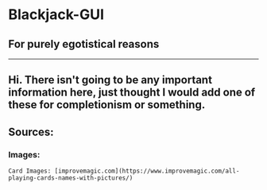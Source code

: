 # Blackjack-GUI
## For purely egotistical reasons
---
Hi. There isn't going to be any important information here, just thought I would add one of these for completionism or something.
---
## Sources:
### Images:
    Card Images: [improvemagic.com](https://www.improvemagic.com/all-playing-cards-names-with-pictures/)
